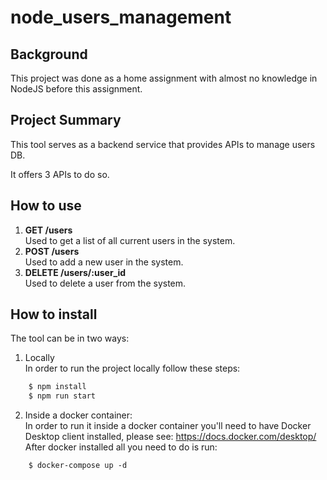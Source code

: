 # node_users_management

## Background

This project was done as a home assignment with almost no knowledge in NodeJS before this assignment.

## Project Summary

This tool serves as a backend service that provides APIs to manage users DB.

It offers 3 APIs to do so.

## How to use
1. **GET /users**
<br>Used to get a list of all current users in the system.
2. **POST /users**
<br>Used to add a new user in the system.
3. **DELETE /users/:user_id**
<br>Used to delete a user from the system.

## How to install
The tool can be in two ways:
1. Locally
<br>In order to run the project locally follow these steps:
```diff
    $ npm install
    $ npm run start
```

2. Inside a docker container:
<br>In order to run it inside a docker container you'll need to have Docker Desktop client installed, please see:
https://docs.docker.com/desktop/
<br>After docker installed all you need to do is run:
```diff
    $ docker-compose up -d
```
